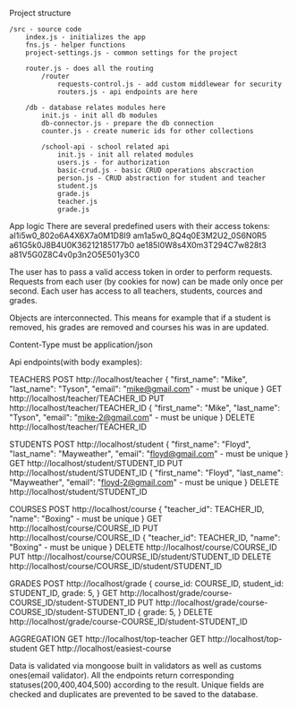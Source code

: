 Project structure

	/src - source code
		index.js - initializes the app
		fns.js - helper functions
		project-settings.js - common settings for the project
		
		router.js - does all the routing
			/router
				requests-control.js - add custom middlewear for security
				routers.js - api endpoints are here
		
		/db - database relates modules here
			init.js - init all db modules
			db-connector.js - prepare the db connection
			counter.js - create numeric ids for other collections
			
			/school-api - school related api
				init.js - init all related modules
				users.js - for authorization
				basic-crud.js - basic CRUD operations abscraction
				person.js - CRUD abstraction for student and teacher
				student.js
				grade.js
				teacher.js
				grade.js

		
App logic
There are several predefined users with their access tokens:
aI1i5w0_802o6A4X6X7a0M1D8I9
am1a5w0_8Q4q0E3M2U2_0S6N0R5
a61G5k0J8B4U0K36212185177b0
ae185I0W8s4X0m3T294C7w828t3
a81V5G0Z8C4v0p3n2O5E501y3C0

The user has to pass a valid access token in order to perform requests.
Requests from each user (by cookies for now) can be made only once per second.
Each user has access to all teachers, students, cources and grades.

Objects are interconnected. This means for example that if a student is removed, his grades are removed and courses his was in are updated.  

Content-Type must be application/json

Api endpoints(with body examples):

TEACHERS
POST http://localhost/teacher
{
	"first_name": "Mike",
	"last_name": "Tyson",
	"email": "mike@gmail.com" - must be unique
}
GET http://localhost/teacher/TEACHER_ID
PUT http://localhost/teacher/TEACHER_ID
{
	"first_name": "Mike",
	"last_name": "Tyson",
	"email": "mike-2@gmail.com" - must be unique
}
DELETE http://localhost/teacher/TEACHER_ID


STUDENTS
POST http://localhost/student
{
	"first_name": "Floyd",
	"last_name": "Mayweather",
	"email": "floyd@gmail.com" - must be unique
}
GET http://localhost/student/STUDENT_ID
PUT http://localhost/student/STUDENT_ID
{
	"first_name": "Floyd",
	"last_name": "Mayweather",
	"email": "floyd-2@gmail.com" - must be unique
}
DELETE http://localhost/student/STUDENT_ID


COURSES
POST http://localhost/course
{
	"teacher_id": TEACHER_ID,
	"name": "Boxing" - must be unique
}
GET http://localhost/course/COURSE_ID
PUT http://localhost/course/COURSE_ID
{
	"teacher_id": TEACHER_ID,
	"name": "Boxing" - must be unique
}
DELETE http://localhost/course/COURSE_ID
PUT http://localhost/course/COURSE_ID/student/STUDENT_ID
DELETE http://localhost/course/COURSE_ID/student/STUDENT_ID


GRADES
POST http://localhost/grade
{
	course_id: COURSE_ID,
	student_id: STUDENT_ID,
	grade: 5,
}
GET http://localhost/grade/course-COURSE_ID/student-STUDENT_ID
PUT http://localhost/grade/course-COURSE_ID/student-STUDENT_ID
{
	grade: 5,
}
DELETE http://localhost/grade/course-COURSE_ID/student-STUDENT_ID


AGGREGATION
GET http://localhost/top-teacher
GET http://localhost/top-student
GET http://localhost/easiest-course


Data is validated via mongoose built in validators as well as customs ones(email validator).
All the endpoints return corresponding statuses(200,400,404,500) according to the result.
Unique fields are checked and duplicates are prevented to be saved to the database.

















